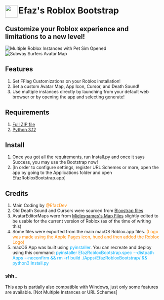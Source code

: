 # <img src="https://github.com/EfazDev/roblox-bootstrap/blob/main/READMEResources/AppIcon.png?raw=true" width="40" height="40" align="left">Efaz's Roblox Bootstrap
## Customize your Roblox experience and limitations to a new level!

![Multiple Roblox Instances with Pet Sim Opened](https://github.com/EfazDev/roblox-bootstrap/blob/main/READMEResources/MultipleInstance.png?raw=true)
![Subway Surfers Avatar Map](https://github.com/EfazDev/roblox-bootstrap/blob/main/READMEResources/AvatarEditor.png?raw=true)

## Features
1. Set FFlag Customizations on your Roblox installation!
2. Set a custom Avatar Map, App Icon, Cursor, and Death Sound!
3. Use multiple instances directly by launching from your default web browser or by opening the app and selecting generate!

## Requirements
1. [Full ZIP file](https://github.com/)
2. [Python 3.12](https://www.python.org/downloads/)

## Install
1. Once you got all the requirements, run Install.py and once it says Success, you may use the Bootstrap now!
2. [In order to configure settings, register URL Schemes or more, open the app by going to the Applications folder and open EfazRobloxBootstrap.app]

## Credits
1. Main Coding by <span style="color:#FF8700">@EfazDev</span>
2. Old Death Sound and Cursors were sourced from <span style="color:#FF5FFF">[Bloxstrap files](https://github.com/pizzaboxer/bloxstrap)</span>
3. AvatarEditorMaps were from <span style="color:#FF00FF">[Mielesgames's Map Files](https://github.com/Mielesgames/RobloxAvatarEditorMaps)</span> slightly edited to be usable for the current version of Roblox (as of the time of writing this)
4. Some files were exported from the main macOS Roblox.app files. <span style="color:#FF8700">(Logo was made using the Apple Pages icon, hued and then added the Roblox Logo)</span>
5. macOS App was built using <span style="color:#00AFFF">pyinstaller</span>. You can recreate and deploy using this command: <span style="color:#00AFFF">pyinstaller EfazRobloxBootstrap.spec --distpath Apps --noconfirm && rm -rf build ./Apps/EfazRobloxBootstrap/ && python3 Install.py</span>

### shh..
This app is partially also compatible with Windows, just only some features are available. [Not Multiple Instances or URL Schemes]